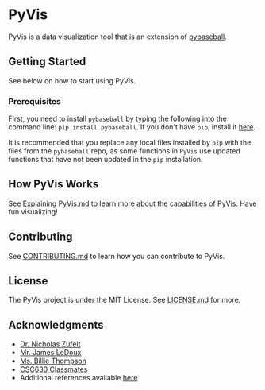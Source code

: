 # PyVis
PyVis is a data visualization tool that is an extension of [pybaseball](https://github.com/jldbc/pybaseball).

## Getting Started
See below on how to start using PyVis.

### Prerequisites
First, you need to install `pybaseball` by typing the following into the command line: `pip install pybaseball`. If you don't have `pip`, install it [here](https://pip.pypa.io/en/stable/installing/).

It is recommended that you replace any local files installed by `pip` with the files from the `pybaseball` repo, as some functions in `PyVis` use updated functions that have not been updated in the `pip` installation.

## How PyVis Works
See [Explaining PyVis.md](https://github.com/kunalcsc630/pyvis/blob/master/pyvis/Explaining%20PyVis.md) to learn more about the capabilities of PyVis. Have fun visualizing!

## Contributing
See [CONTRIBUTING.md](https://github.com/kunalcsc630/pyvis/blob/master/CONTRIBUTING.md) to learn how you can contribute to PyVis.

## License
The PyVis project is under the MIT License. See [LICENSE.md](https://github.com/kunalcsc630/pyvis/blob/master/LICENSE) for more.

## Acknowledgments
* [Dr. Nicholas Zufelt](https://github.com/nzufelt)
* [Mr. James LeDoux](https://github.com/jldbc)
* [Ms. Billie Thompson](https://gist.github.com/PurpleBooth/109311bb0361f32d87a2)
* [CSC630 Classmates](nzufelt.github.io/open_source_movement_csc630/)
* Additional references available [here](https://github.com/kunalcsc630/pyvis/blob/master/REFERENCES.md)
